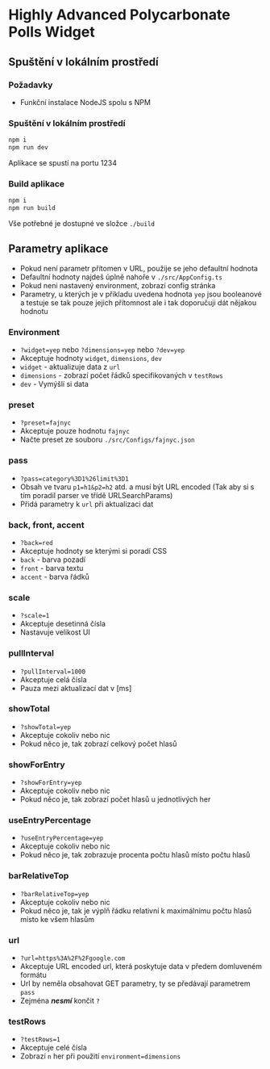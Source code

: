 # Highly Advanced Polycarbonate Polls Widget

## Spuštění v lokálním prostředí
### Požadavky
 - Funkční instalace NodeJS spolu s NPM

### Spuštění v lokálním prostředí
```bash
npm i
npm run dev
```
Aplikace se spustí na portu 1234

### Build aplikace
```bash
npm i
npm run build
```
Vše potřebné je dostupné ve složce `./build`

## Parametry aplikace
 - Pokud není parametr přítomen v URL, použije se jeho defaultní hodnota
 - Defaultní hodnoty najdeš úplně nahoře v `./src/AppConfig.ts`
 - Pokud neni nastavený environment, zobrazí config stránka
 - Parametry, u kterých je v příkladu uvedena hodnota `yep` jsou booleanové a testuje se tak pouze jejich přítomnost ale i tak doporučuji dát nějakou hodnotu

### Environment
 - `?widget=yep` nebo `?dimensions=yep` nebo `?dev=yep`
 - Akceptuje hodnoty `widget`, `dimensions`, `dev`
 - `widget` - aktualizuje data z `url`
 - `dimensions` - zobrazí počet řádků specifikovaných v `testRows`
 - `dev` - Vymýšlí si data

### preset
 - `?preset=fajnyc`
 - Akceptuje pouze hodnotu `fajnyc`
 - Načte preset ze souboru `./src/Configs/fajnyc.json`

### pass
 - `?pass=category%3D1%26limit%3D1`
 - Obsah ve tvaru `p1=h1&p2=h2` atd. a musí být URL encoded (Tak aby si s tím poradil parser ve třídě URLSearchParams)
 - Přidá parametry k `url` při aktualizaci dat

### back, front, accent
 - `?back=red`
 - Akceptuje hodnoty se kterými si poradí CSS
 - `back` - barva pozadí
 - `front` - barva textu
 - `accent` - barva řádků

### scale
 - `?scale=1`
 - Akceptuje desetinná čísla
 - Nastavuje velikost UI

### pullInterval
 - `?pullInterval=1000`
 - Akceptuje celá čísla
 - Pauza mezi aktualizací dat v [ms]

### showTotal
 - `?showTotal=yep`
 - Akceptuje cokoliv nebo nic
 - Pokud něco je, tak zobrazí celkový počet hlasů

### showForEntry
 - `?showForEntry=yep`
 - Akceptuje cokoliv nebo nic
 - Pokud něco je, tak zobrazí počet hlasů u jednotlivých her

### useEntryPercentage
 - `?useEntryPercentage=yep`
 - Akceptuje cokoliv nebo nic
 - Pokud něco je, tak zobrazuje procenta počtu hlasů místo počtu hlasů

### barRelativeTop
 - `?barRelativeTop=yep`
 - Akceptuje cokoliv nebo nic
 - Pokud něco je, tak je výplň řádku relativní k maximálnímu počtu hlasů místo ke všem hlasům

### url
 - `?url=https%3A%2F%2Fgoogle.com`
 - Akceptuje URL encoded url, která poskytuje data v předem domluveném formátu 
 - Url by neměla obsahovat GET parametry, ty se předávají parametrem `pass`
 - Zejména ***nesmí*** končit `?`

### testRows
 - `?testRows=1`
 - Akceptuje celé čísla
 - Zobrazí `n` her při použití `environment=dimensions`